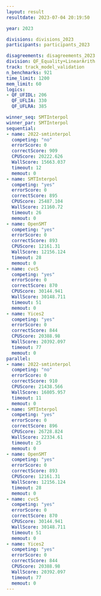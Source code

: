 ```yaml
---
layout: result
resultdate: 2023-07-04 20:19:50

year: 2023

divisions: divisions_2023
participants: participants_2023

disagreements: disagreements_2023
division: QF_Equality+LinearArith
track: track_model_validation
n_benchmarks: 921
time_limit: 1200
mem_limit: 60
logics:
- QF_UFIDL: 206
  QF_UFLIA: 330
  QF_UFLRA: 385

winner_seq: SMTInterpol
winner_par: SMTInterpol
sequential:
- name: 2022-smtinterpol
  competing: "no"
  errorScore: 0
  correctScore: 909
  CPUScore: 20222.626
  WallScore: 15663.037
  timeout: 12
  memout: 0
- name: SMTInterpol
  competing: "yes"
  errorScore: 0
  correctScore: 895
  CPUScore: 25487.104
  WallScore: 21160.72
  timeout: 26
  memout: 0
- name: OpenSMT
  competing: "yes"
  errorScore: 0
  correctScore: 893
  CPUScore: 12161.31
  WallScore: 12156.124
  timeout: 28
  memout: 0
- name: cvc5
  competing: "yes"
  errorScore: 0
  correctScore: 870
  CPUScore: 30144.941
  WallScore: 30148.711
  timeout: 51
  memout: 0
- name: Yices2
  competing: "yes"
  errorScore: 0
  correctScore: 844
  CPUScore: 20388.98
  WallScore: 20392.097
  timeout: 77
  memout: 0
parallel:
- name: 2022-smtinterpol
  competing: "no"
  errorScore: 0
  correctScore: 910
  CPUScore: 21438.566
  WallScore: 16805.957
  timeout: 11
  memout: 0
- name: SMTInterpol
  competing: "yes"
  errorScore: 0
  correctScore: 896
  CPUScore: 26728.824
  WallScore: 22334.61
  timeout: 25
  memout: 0
- name: OpenSMT
  competing: "yes"
  errorScore: 0
  correctScore: 893
  CPUScore: 12161.31
  WallScore: 12156.124
  timeout: 28
  memout: 0
- name: cvc5
  competing: "yes"
  errorScore: 0
  correctScore: 870
  CPUScore: 30144.941
  WallScore: 30148.711
  timeout: 51
  memout: 0
- name: Yices2
  competing: "yes"
  errorScore: 0
  correctScore: 844
  CPUScore: 20388.98
  WallScore: 20392.097
  timeout: 77
  memout: 0
---
```

